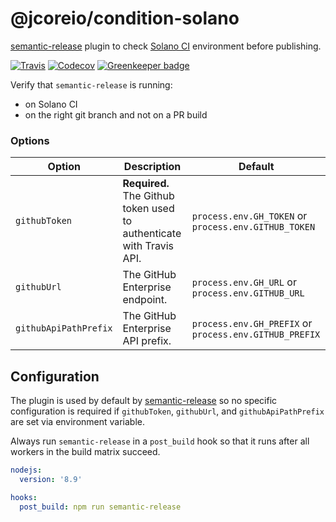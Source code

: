 # @jcoreio/condition-solano

[semantic-release](https://github.com/semantic-release/semantic-release) plugin to check [Solano CI](https://solanolabs.com/) environment before publishing.

[![Travis](https://img.shields.io/travis/jcoreio/condition-travis.svg)](https://travis-ci.org/jcoreio/condition-travis)
[![Codecov](https://img.shields.io/codecov/c/github/jcoreio/condition-solano.svg)](https://codecov.io/gh/jcoreio/condition-solano)
[![Greenkeeper badge](https://badges.greenkeeper.io/jcoreio/condition-solano.svg)](https://greenkeeper.io/)

Verify that `semantic-release` is running:
-   on Solano CI
-   on the right git branch and not on a PR build

### Options

| Option                | Description                                                          | Default                                                |
| --------------------- | -------------------------------------------------------------------- | ------------------------------------------------------ |
| `githubToken`         | **Required.** The Github token used to authenticate with Travis API. | `process.env.GH_TOKEN` or `process.env.GITHUB_TOKEN`   |
| `githubUrl`           | The GitHub Enterprise endpoint.                                      | `process.env.GH_URL` or `process.env.GITHUB_URL`       |
| `githubApiPathPrefix` | The GitHub Enterprise API prefix.                                    | `process.env.GH_PREFIX` or `process.env.GITHUB_PREFIX` |

## Configuration

The plugin is used by default by [semantic-release](https://github.com/semantic-release/semantic-release) so no specific configuration is required if `githubToken`, `githubUrl`, and `githubApiPathPrefix` are set via environment variable.

Always run `semantic-release` in a `post_build` hook so that it runs after all workers in the build matrix succeed.

```yml
nodejs:
  version: '8.9'

hooks:
  post_build: npm run semantic-release
```

